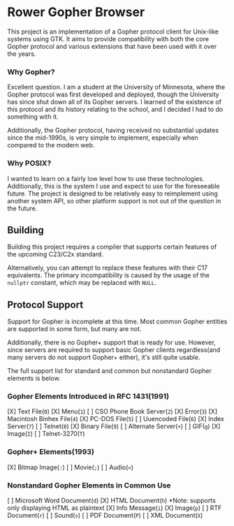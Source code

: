 # Rower Gopher Browser
This project is an implementation of a Gopher protocol client for Unix-like systems using GTK. It aims to provide compatibility with both the core Gopher protocol and various extensions that have been used with it over the years.

### Why Gopher?
Excellent question. I am a student at the University of Minnesota, where the Gopher protocol was first developed and deployed, though the University has since shut down all of its Gopher servers. I learned of the existence of this protocol and its history relating to the school, and I decided I had to do something with it.

Additionally, the Gopher protocol, having received no substantial updates since the mid-1990s, is very simple to implement, especially when compared to the modern web.

### Why POSIX?
I wanted to learn on a fairly low level how to use these technologies. Additionally, this is the system I use and expect to use for the foreseeable future. The project is designed to be relatively easy to reimplement using another system API, so other platform support is not out of the question in the future.

## Building
Building this project requires a compiler that supports certain features of the upcoming C23/C2x standard.

Alternatively, you can attempt to replace these features with their C17 equivalents. The primary incompatibility is caused by the usage of the `nullptr` constant, which may be replaced with `NULL`.

## Protocol Support
Support for Gopher is incomplete at this time. Most common Gopher entities are supported in some form, but many are not.

Additionally, there is no Gopher+ support that is ready for use. However, since servers are required to support basic Gopher clients regardless(and many servers do not support Gopher+ either), it's still quite usable.

The full support list for standard and common but nonstandard Gopher elements is below.

### Gopher Elements Introduced in RFC 1431(1991)
[X] Text File(`0`)
[X] Menu(`1`)
[ ] CSO Phone Book Server(`2`)
[X] Error(`3`)
[X] Macintosh Binhex File(`4`)
[X] PC-DOS File(`5`)
[ ] Uuencoded File(`6`)
[X] Index Server(`7`)
[ ] Telnet(`8`)
[X] Binary File(`9`)
[ ] Alternate Server(`+`)
[ ] GIF(`g`)
[X] Image(`I`)
[ ] Telnet-3270(`T`)

### Gopher+ Elements(1993)
[X] Bitmap Image(`:`)
[ ] Movie(`;`)
[ ] Audio(`<`)

### Nonstandard Gopher Elements in Common Use
[ ] Microsoft Word Document(`d`)
[X] HTML Document(`h`) *Note: supports only displaying HTML as plaintext
[X] Info Message(`i`)
[X] Image(`p`)
[ ] RTF Document(`r`)
[ ] Sound(`s`)
[ ] PDF Document(`P`)
[ ] XML Document(`X`)